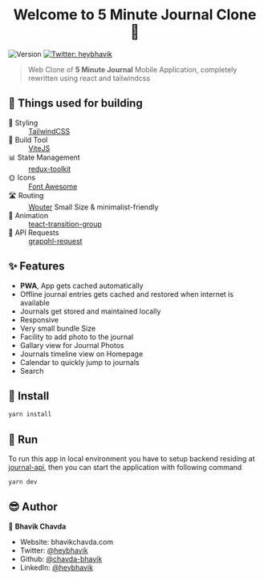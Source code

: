 <h1 align="center">Welcome to 5 Minute Journal Clone 👋</h1>
<p>
  <img alt="Version" src="https://img.shields.io/badge/version-0.1.0-blue.svg?cacheSeconds=2592000" />
  <a href="https://twitter.com/heybhavik" target="_blank">
    <img alt="Twitter: heybhavik" src="https://img.shields.io/twitter/follow/heybhavik.svg?style=social" />
  </a>
</p>

> Web Clone of **5 Minute Journal** Mobile Application, completely rewritten using react and tailwindcss

## 🍱 Things used for building
<dl>
  <dt>💅 Styling</dt>
  <dd><a href="https://tailwindcss.com" target="_blank">TailwindCSS</a></dd>
  
  <dt>🧰 Build Tool</dt>
  <dd><a href="https://vitejs.dev" target="_blank">ViteJS</a></dd>
  
  <dt>📊 State Management</dt>
  <dd><a href="https://redux-toolkit.js.org" target="_blank">redux-toolkit</a></dd>
  
  <dt>🌞 Icons</dt>
  <dd><a href="https://fontawesome.com" target="_blank">Font Awesome</a></dd>
  
  <dt>🛣️ Routing</dt>
  <dd><a href="https://github.com/molefrog/wouter" target="_blank">Wouter</a> Small Size & minimalist-friendly</dd>
  
  <dt>🌼 Animation<dt>
  <dd><a href="https://reactcommunity.org/react-transition-group" target="_blank">teact-transition-group</a><dd>
  
  <dt>🚀 API Requests<dt>
  <dd><a href="https://github.com/prisma-labs/graphql-request" target="_blank">grapqhl-request</a><dd>
</dl>

## ✨ Features
* **PWA**, App gets cached automatically 
* Offline journal entries gets cached and restored when internet is available
* Journals get stored and maintained locally
* Responsive
* Very small bundle Size
* Facility to add photo to the journal
* Gallary view for Journal Photos
* Journals timeline view on Homepage
* Calendar to quickly jump to journals
* Search

## 📩 Install

```sh
yarn install
```

## 💨 Run
To run this app in local environment you have to setup backend residing at [journal-api](https://github.com/chavda-bhavik/journal-api), then you can start the application with following command

```sh
yarn dev
```

## 😎 Author

👤 **Bhavik Chavda**

* Website: bhavikchavda.com
* Twitter: [@heybhavik](https://twitter.com/heybhavik)
* Github: [@chavda-bhavik](https://github.com/chavda-bhavik)
* LinkedIn: [@heybhavik](https://linkedin.com/in/heybhavik)
